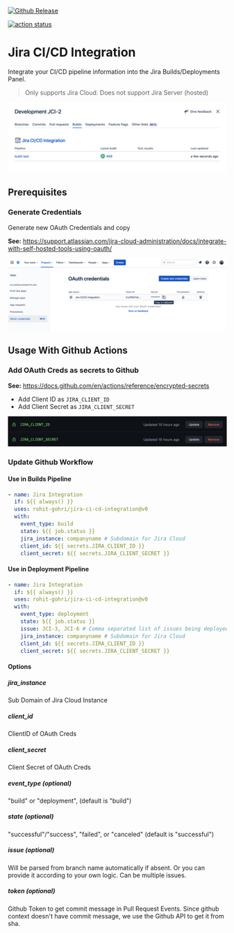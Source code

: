 <p align="center">
  
  [![Github Release](https://img.shields.io/github/v/release/rohit-gohri/jira-ci-cd-integration?style=flat-square)](https://github.com/rohit-gohri/jira-ci-cd-integration/releases)
  
  <a href="https://github.com/rohit-gohri/jira-ci-cd-integration/actions"><img alt="action status" src="https://github.com/rohit-gohri/jira-ci-cd-integration/workflows/build-test/badge.svg"></a>

</p>

# Jira CI/CD Integration

Integrate your CI/CD pipeline information into the Jira Builds/Deployments Panel.

> Only supports Jira Cloud. Does not support Jira Server (hosted)

![Builds Panel Preview](./docs/builds-panel.png)

## Prerequisites

### Generate Credentials

Generate new OAuth Credentials and copy

**See:** <https://support.atlassian.com/jira-cloud-administration/docs/integrate-with-self-hosted-tools-using-oauth/>

![OAuth Creds Screen](./docs/oauth-creds.png)

## Usage With Github Actions

### Add OAuth Creds as secrets to Github

**See:** <https://docs.github.com/en/actions/reference/encrypted-secrets>

- Add Client ID as `JIRA_CLIENT_ID`
- Add Client Secret as `JIRA_CLIENT_SECRET`

![Github Secrets](./docs/github-secrets.png)

### Update Github Workflow

#### Use in Builds Pipeline

```yaml
- name: Jira Integration
  if: ${{ always() }}
  uses: rohit-gohri/jira-ci-cd-integration@v0
  with:
    event_type: build
    state: ${{ job.status }}
    jira_instance: companyname # Subdomain for Jira Cloud
    client_id: ${{ secrets.JIRA_CLIENT_ID }}
    client_secret: ${{ secrets.JIRA_CLIENT_SECRET }}
```

#### Use in Deployment Pipeline

```yaml
- name: Jira Integration
  if: ${{ always() }}
  uses: rohit-gohri/jira-ci-cd-integration@v0
  with:
    event_type: deployment
    state: ${{ job.status }}
    issue: JCI-3, JCI-6 # Comma separated list of issues being deployed/released. You are expected to generate this yourself in a previous step
    jira_instance: companyname # Subdomain for Jira Cloud
    client_id: ${{ secrets.JIRA_CLIENT_ID }}
    client_secret: ${{ secrets.JIRA_CLIENT_SECRET }}
```

#### Options

##### jira_instance

Sub Domain of Jira Cloud Instance

##### client_id

ClientID of OAuth Creds

##### client_secret

Client Secret of OAuth Creds

##### event_type (optional)

"build" or "deployment", (default is "build")

##### state (optional)

"successful"/"success", "failed", or "canceled" (default is "successful")

##### issue (optional)

Will be parsed from branch name automatically if absent. Or you can provide it according to your own logic. Can be multiple issues.

##### token (optional)

Github Token to get commit message in Pull Request Events. Since github context doesn't have commit message, we use the Github API to get it from sha.
